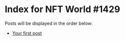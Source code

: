 # Index for NFT World #1429
Posts will be displayed in the order below:

- [Your first post](./001-first.md)

